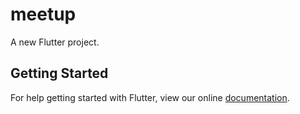 # meetup

A new Flutter project.

## Getting Started

For help getting started with Flutter, view our online
[documentation](https://flutter.io/).
